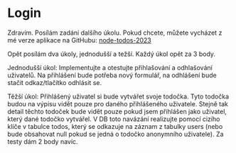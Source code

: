 # Login

Zdravím. Posílám zadání dalšího úkolu. Pokud chcete, můžete vycházet z mé verze aplikace na GitHubu: [node-todos-2023](https://github.com/adamjedlicka/node-todos-2023)

Opět posílám dva úkoly, jednodušší a težší. Každý úkol opět za 3 body.

Jednodušší úkol: Implementujte a otestujte přihlašování a odhlašování uživatelů. Na přihlášení bude potřeba nový formulář, na odhlášení bude stačit odkaz/tlačítko odhlásit se.

Těžší úkol: Přihlášený uživatel si bude vytvářet svoje todočka. Tyto todočka budou na výpisu vidět pouze pro daného přihlášeného uživatele. Stejně tak detail těchto todoček bude vidět pouze pokud jsem přihlášen jako uživatel, který dané todočko vytvářel. V DB toto navázání realizujte pomocí cizího klíče v tabulce todos, který se odkazuje na záznam z tabulky users (nebo bude obsahovat null pokud se jedná o todočko anonymního uživatele). Za testy dám 2 body navíc.
